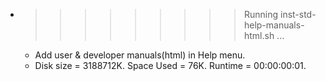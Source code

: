 * >>>>>>>>> Running inst-std-help-manuals-html.sh ...
  * Add user & developer manuals(html) in Help menu.
  * Disk size = 3188712K. Space Used = 76K. Runtime = 00:00:00:01.
